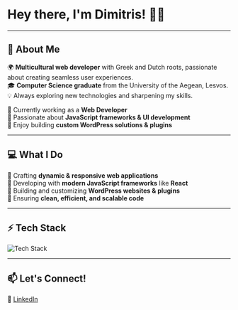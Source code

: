 # Hey there, I'm Dimitris! 👋✨

---

## 📌 About Me  

🌍 **Multicultural web developer** with Greek and Dutch roots, passionate about creating seamless user experiences.  
🎓 **Computer Science graduate** from the University of the Aegean, Lesvos.  
💡 Always exploring new technologies and sharpening my skills.  

🔹 Currently working as a **Web Developer**  
🔹 Passionate about **JavaScript frameworks & UI development**  
🔹 Enjoy building **custom WordPress solutions & plugins**  

---

## 💻 What I Do  

🔹 Crafting **dynamic & responsive web applications**  
🔹 Developing with **modern JavaScript frameworks** like **React**  
🔹 Building and customizing **WordPress websites & plugins**  
🔹 Ensuring **clean, efficient, and scalable code**  

---

## ⚡ Tech Stack  

<p align="left">
  <img src="https://skillicons.dev/icons?i=js,react,vue,vite,html,css,tailwind,bootstrap,wordpress,python,git,github,vscode" alt="Tech Stack" />
</p>

---

## 📫 Let's Connect!  

💼 [LinkedIn](https://www.linkedin.com/in/dimitris-avgoustopoulos/) 
